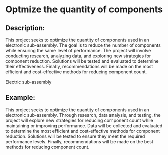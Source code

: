 # Optmize the quantity of components

## Description:
This project seeks to optimize the quantity of components used in an electronic sub-assembly. The goal is to reduce the number of components while ensuring the same level of performance. The project will involve conducting research, analyzing data, and exploring new strategies for component reduction. Solutions will be tested and evaluated to determine their effectiveness. Finally, recommendations will be made on the most efficient and cost-effective methods for reducing component count.

Electric sub-assembly

## Example:
This project seeks to optimize the quantity of components used in an electronic sub-assembly. Through research, data analysis, and testing, the project will explore new strategies for reducing component count while maintaining or improving performance. Data will be collected and evaluated to determine the most efficient and cost-effective methods for component reduction. Solutions will be tested to ensure they meet the required performance levels. Finally, recommendations will be made on the best methods for reducing component count.

